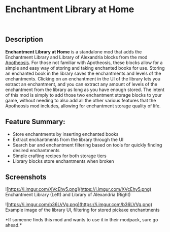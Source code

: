 # Enchantment Library at Home

 

## Description
**Enchantment Library at Home** is a standalone mod that adds the Enchantment Library and Library of Alexandria blocks from the mod [Apotheosis](https://www.curseforge.com/minecraft/mc-mods/apotheosis). For those not familiar with Apotheosis, these blocks allow for a simple and easy way of storing and taking enchanted books for use. Storing an enchanted book in the library saves the enchantments and levels of the enchantments. Clicking on an enchantment in the UI of the library lets you extract an enchantment, and you can extract any amount of levels of the enchantment from the library as long as you have enough stored. The intent of this mod is simply to add those two enchantment storage blocks to your game, without needing to also add all the other various features that the Apotheosis mod includes, allowing for enchantment storage quality of life.
 

## **Feature Summary:**

- Store enchantments by inserting enchanted books
- Extract enchantments from the library through the UI
- Search bar and enchantment filtering based on tools for quickly finding desired enchantments
- Simple crafting recipes for both storage tiers
- Library blocks store enchantments when broken


## Screenshots
![https://i.imgur.com/XVcEhy5.png](https://i.imgur.com/XVcEhy5.png)
Enchantment Library (Left) and Library of Alexandria (Right)

![https://i.imgur.com/b36LVVg.png](https://i.imgur.com/b36LVVg.png)
Example image of the library UI, filtering for stored pickaxe enchantments

\*If someone finds this mod and wants to use it in their modpack, sure go ahead.\*